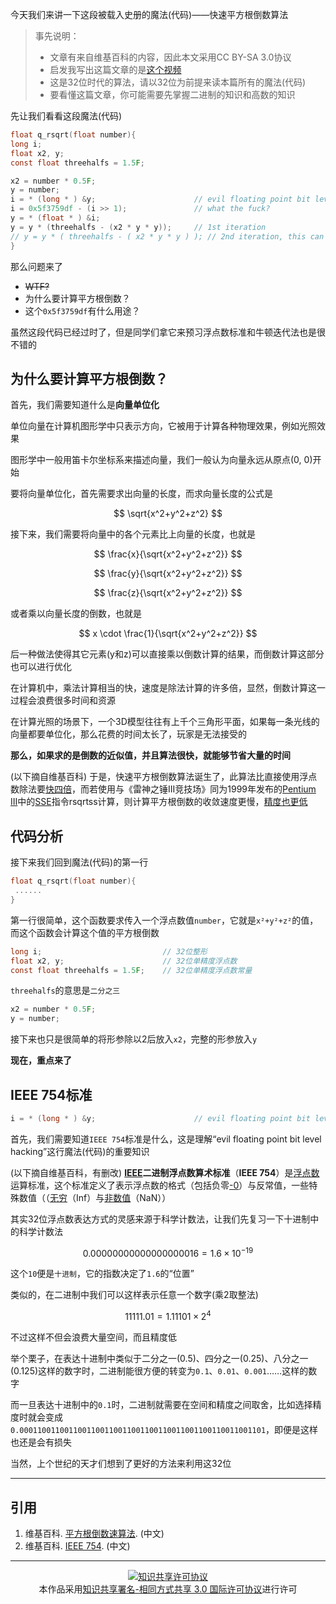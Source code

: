今天我们来讲一下这段被载入史册的魔法(代码)——快速平方根倒数算法

> 事先说明：
> - 文章有来自维基百科的内容，因此本文采用CC BY-SA 3.0协议
> - 启发我写出这篇文章的是[这个视频](https://www.bilibili.com/video/BV1v64y1i7KH)
> - 这是32位时代的算法，请以32位为前提来读本篇所有的魔法(代码)
> - 要看懂这篇文章，你可能需要先掌握二进制的知识和高数的知识

先让我们看看这段魔法(代码)

```c
float q_rsqrt(float number){
long i;
float x2, y;
const float threehalfs = 1.5F;

x2 = number * 0.5F;
y = number;
i = * (long * ) &y;                      // evil floating point bit level hacking
i = 0x5f3759df - (i >> 1);               // what the fuck?
y = * (float * ) &i;
y = y * (threehalfs - (x2 * y * y));     // 1st iteration
// y = y * ( threehalfs - ( x2 * y * y ) ); // 2nd iteration, this can be removed
}
```

那么问题来了
- <del>WTF?</del>
- 为什么要计算平方根倒数？
- 这个`0x5f3759df`有什么用途？

虽然这段代码已经过时了，但是同学们拿它来预习浮点数标准和牛顿迭代法也是很不错的

## 为什么要计算平方根倒数？

首先，我们需要知道什么是**向量单位化**

单位向量在计算机图形学中只表示方向，它被用于计算各种物理效果，例如光照效果

图形学中一般用笛卡尔坐标系来描述向量，我们一般认为向量永远从原点(0, 0)开始

要将向量单位化，首先需要求出向量的长度，而求向量长度的公式是

$$
\sqrt{x^2+y^2+z^2}
$$

接下来，我们需要将向量中的各个元素比上向量的长度，也就是

$$
\frac{x}{\sqrt{x^2+y^2+z^2}}
$$

$$
\frac{y}{\sqrt{x^2+y^2+z^2}}
$$

$$
\frac{z}{\sqrt{x^2+y^2+z^2}}
$$

或者乘以向量长度的倒数，也就是

$$
x \cdot \frac{1}{\sqrt{x^2+y^2+z^2}}
$$

后一种做法使得其它元素(y和z)可以直接乘以倒数计算的结果，而倒数计算这部分也可以进行优化

在计算机中，乘法计算相当的快，速度是除法计算的许多倍，显然，倒数计算这一过程会浪费很多时间和资源

在计算光照的场景下，一个3D模型往往有上千个三角形平面，如果每一条光线的向量都要单位化，那么花费的时间太长了，玩家是无法接受的

__那么，如果求的是倒数的近似值，并且算法很快，就能够节省大量的时间__

(以下摘自维基百科)
于是，快速平方根倒数算法诞生了，此算法比直接使用浮点数除法要[快四倍](https://zh.wikipedia.org/wiki/%E5%B9%B3%E6%96%B9%E6%A0%B9%E5%80%92%E6%95%B0%E9%80%9F%E7%AE%97%E6%B3%95)，而若使用与《雷神之锤III竞技场》同为1999年发布的[Pentium III](https://zh.wikipedia.org/wiki/Pentium_III "Pentium III")中的[SSE](https://zh.wikipedia.org/wiki/SSE "SSE")指令rsqrtss计算，则计算平方根倒数的收敛速度更慢，[精度也更低](https://zh.wikipedia.org/wiki/%E5%B9%B3%E6%96%B9%E6%A0%B9%E5%80%92%E6%95%B0%E9%80%9F%E7%AE%97%E6%B3%95#cite_note-14)

## 代码分析

接下来我们回到魔法(代码)的第一行

```c
float q_rsqrt(float number){  
 ......  
}
```

第一行很简单，这个函数要求传入一个浮点数值`number`，它就是`x²+y²+z²`的值，而这个函数会计算这个值的平方根倒数

```c
long i;                           // 32位整形  
float x2, y;                      // 32位单精度浮点数  
const float threehalfs = 1.5F;    // 32位单精度浮点数常量
```

`threehalfs`的意思是`二分之三`

```c
x2 = number * 0.5F;
y = number;
```

接下来也只是很简单的将形参除以2后放入`x2`，完整的形参放入`y`

__现在，重点来了__

## IEEE 754标准

```c
i = * (long * ) &y;                      // evil floating point bit level hacking
```

首先，我们需要知道`IEEE 754`标准是什么，这是理解“evil floating point bit level hacking”这行魔法(代码)的重要知识

(以下摘自维基百科，有删改)
**[IEEE](https://zh.wikipedia.org/wiki/%E7%94%B5%E6%B0%94%E7%94%B5%E5%AD%90%E5%B7%A5%E7%A8%8B%E5%B8%88%E5%8D%8F%E4%BC%9A "电气电子工程师协会")二进制浮点数算术标准**（**IEEE 754**）是[浮点数](https://zh.wikipedia.org/wiki/%E6%B5%AE%E9%BB%9E%E6%95%B8 "浮点数")运算标准，这个标准定义了表示浮点数的格式（包括负零[-0](https://zh.wikipedia.org/wiki/-0 "-0")）与反常值，一些特殊数值（（[无穷](https://zh.wikipedia.org/wiki/%E7%84%A1%E7%AA%AE "无穷")（Inf）与[非数值](https://zh.wikipedia.org/wiki/NaN "NaN")（NaN））

其实32位浮点数表达方式的灵感来源于科学计数法，让我们先复习一下十进制中的科学计数法

$$
0.00000000000000000016 = 1.6 \times 10^{-19}
$$

这个`10`便是`十进制`，它的指数决定了`1.6`的“位置”

类似的，在二进制中我们可以这样表示任意一个数字(乘2取整法)

$$
11111.01 = 1.11101 \times 2^{4}
$$

不过这样不但会浪费大量空间，而且精度低

举个栗子，在表达十进制中类似于二分之一(0.5)、四分之一(0.25)、八分之一(0.125)这样的数字时，二进制能很方便的转变为`0.1`、`0.01`、`0.001`……这样的数字

而一旦表达十进制中的`0.1`时，二进制就需要在空间和精度之间取舍，比如选择精度时就会变成`0.0001100110011001100110011001100110011001100110011001101`，即便是这样也还是会有损失

当然，上个世纪的天才们想到了更好的方法来利用这32位

---

## 引用

1. 维基百科.  [平方根倒数速算法](https://zh.wikipedia.org/wiki/%E5%B9%B3%E6%96%B9%E6%A0%B9%E5%80%92%E6%95%B0%E9%80%9F%E7%AE%97%E6%B3%95). (中文) 
2. 维基百科. [IEEE 754](https://zh.wikipedia.org/wiki/IEEE_754). (中文)

---

<center><a rel="license" href="http://creativecommons.org/licenses/by-sa/3.0/"><img alt="知识共享许可协议" style="border-width:0" src="https://i.creativecommons.org/l/by-sa/3.0/88x31.png" /></a><br />本作品采用<a rel="license" href="http://creativecommons.org/licenses/by-sa/3.0/">知识共享署名-相同方式共享 3.0 国际许可协议</a>进行许可</center>